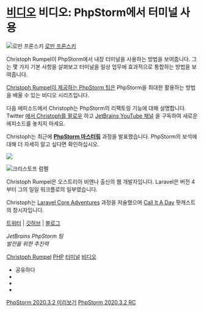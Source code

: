 [비디오](/phpstorm/category/videos/) 비디오: PhpStorm에서 터미널 사용 
========================

![로만 프론스키](https://secure.gravatar.com/avatar/269798998e24876e4f3ea6f6d1effdc7?s=200&r=g) [로만 프론스키](https://blog.jetbrains.com/author/rpronskiy) 



 Christoph Rumpel이 PhpStorm에서 내장 터미널을 사용하는 방법을 보여줍니다. 그는 몇 가지 기본 사항을 살펴보고 터미널을 일상 업무에 효과적으로 통합하는 방법을 보여줍니다.

 [Christoph Rumpel이 제공하는 PhpStorm 팁은](https://www.youtube.com/playlist?list=PLQ176FUIyIUZjFbdm7Ux3Okalij5jMAgw) PhpStorm을 최대한 활용하는 방법을 배울 수 있는 비디오 시리즈입니다.

  
 다음 에피소드에서 Christoph는 PhpStorm의 리팩토링 기능에 대해 설명합니다. Twitter [에서 Christoph를 팔로우](https://twitter.com/christophrumpel) 하고 [JetBrains YouTube 채널](https://www.youtube.com/user/JetBrainsTV) 을 구독하여 새로운 에피소드를 놓치지 마세요.

 Christoph는 최근에 [**PhpStorm 마스터링**](https://masteringphpstorm.com/) 과정을 발표했습니다. PhpStorm의 보석에 대해 더 자세히 알고 싶다면 확인하십시오.

 [![](https://blog.jetbrains.com/wp-content/uploads/2021/01/masterinphpstorm.jpg)](https://masteringphpstorm.com/)

![크리스토프 럼펠](https://blog.jetbrains.com/wp-content/uploads/2020/04/phpstorm-christoph_rumpel_1.jpg)

 Christoph Rumpel은 오스트리아 비엔나 출신의 웹 개발자입니다. Laravel은 버전 4부터 그의 일일 워크플로의 일부였습니다.

 Christoph는 [Laravel Core Adventures](https://laravelcoreadventures.com/) 과정을 저술했으며 [Call It A Day](https://callitaday.transistor.fm/) 팟캐스트의 창시자입니다.

 [트위터](https://twitter.com/christophrumpel) | [깃허브](https://github.com/christophrumpel) | [블로그](https://christoph-rumpel.com/)

 *JetBrains PhpStorm 팀*  
 *발전을 위한 추진력*

 [Christoph Rumpel](/phpstorm/tag/christoph-rumpel/) [PHP](/phpstorm/tag/php/) [터미널](/phpstorm/tag/terminal/) [비디오](/phpstorm/tag/video/)

- 공유하다
- [](https://www.facebook.com/sharer.php?u=https%3A%2F%2Fblog.jetbrains.com%2Fphpstorm%2F2021%2F01%2Fvideo-using-the-terminal-in-nbsp-phpstorm%2F)
- [](https://twitter.com/intent/tweet?source=https%3A%2F%2Fblog.jetbrains.com%2Fphpstorm%2F2021%2F01%2Fvideo-using-the-terminal-in-nbsp-phpstorm%2F&text=https%3A%2F%2Fblog.jetbrains.com%2Fphpstorm%2F2021%2F01%2Fvideo-using-the-terminal-in-nbsp-phpstorm%2F&via=phpstorm)
- [](http://www.linkedin.com/shareArticle?mini=true&url=https%3A%2F%2Fblog.jetbrains.com%2Fphpstorm%2F2021%2F01%2Fvideo-using-the-terminal-in-nbsp-phpstorm%2F)



 [PhpStorm 2020.3.2 미리보기](https://blog.jetbrains.com/phpstorm/2021/01/phpstorm-2020-3-2-preview/) [PhpStorm 2020.3.2 RC](https://blog.jetbrains.com/phpstorm/2021/01/phpstorm-2020-3-2-rc/)